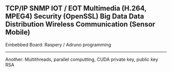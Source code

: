 TCP/IP
SNMP
IOT / EOT
Multimedia (H.264, MPEG4)
Security (OpenSSL)
Big Data
Data Distribution
Wireless Communication (Sensor Mobile)
-------------------------------------------------
Embebbed Board:
Raspery / Adruno programming

-------
Another: Multithreads, parallel computting, CUDA
private key, public key RSA
